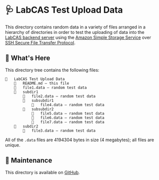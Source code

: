# 🩺 LabCAS Test Upload Data

This directory contains random data in a variety of files arranged in a hierarchy of directories in order to test the uploading of data into the [LabCAS backend server](https://github.com/EDRN/labcas-backend) using the [Amazon Simple Storage Service](https://aws.amazon.com/s3/) over [SSH Secure File Transfer Protocol](https://www.ssh.com/academy/ssh/sftp).


## 🔎 What's Here

This directory tree contains the following files:

```
📁   LabCAS Test Upload Data
    📄   README.md — this file
    📄   file1.data — random test data
    📁   subdir1
        📄   file2.data — random test data
        📁   subsubdir1
            📄   file4.data — random test data
        📁   subsubdir2
            📄   file5.data — random test data
            📄   file6.data — random test data
            📄   file7.data — random test data
    📁   subdir2
        📄   file3.data — random test data
```

All of the `.data` files are 4194304 bytes in size (4 megabytes); all files are unique.


## 📀 Maintenance

This directory is available on [GitHub]().

